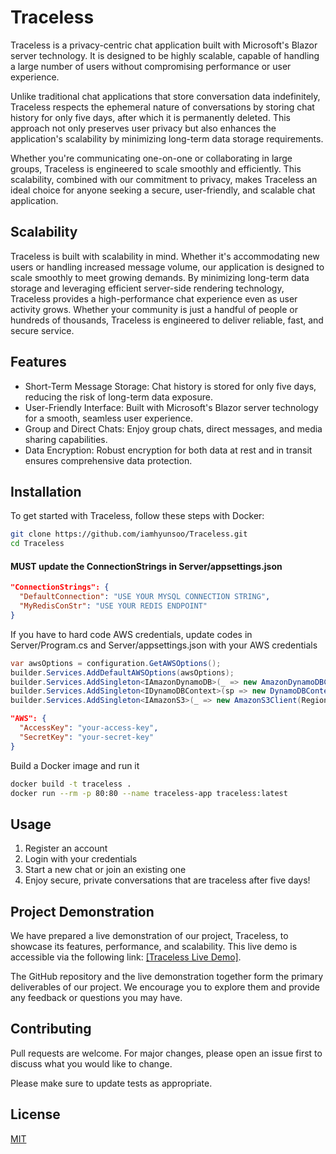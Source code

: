 # Traceless

Traceless is a privacy-centric chat application built with Microsoft's Blazor server technology. It is designed to be highly scalable, capable of handling a large number of users without compromising performance or user experience.

Unlike traditional chat applications that store conversation data indefinitely, Traceless respects the ephemeral nature of conversations by storing chat history for only five days, after which it is permanently deleted. This approach not only preserves user privacy but also enhances the application's scalability by minimizing long-term data storage requirements.

Whether you're communicating one-on-one or collaborating in large groups, Traceless is engineered to scale smoothly and efficiently. This scalability, combined with our commitment to privacy, makes Traceless an ideal choice for anyone seeking a secure, user-friendly, and scalable chat application.

## Scalability
Traceless is built with scalability in mind. Whether it's accommodating new users or handling increased message volume, our application is designed to scale smoothly to meet growing demands. By minimizing long-term data storage and leveraging efficient server-side rendering technology, Traceless provides a high-performance chat experience even as user activity grows. Whether your community is just a handful of people or hundreds of thousands, Traceless is engineered to deliver reliable, fast, and secure service.

## Features
- Short-Term Message Storage: Chat history is stored for only five days, reducing the risk of long-term data exposure.
- User-Friendly Interface: Built with Microsoft's Blazor server technology for a smooth, seamless user experience.
- Group and Direct Chats: Enjoy group chats, direct messages, and media sharing capabilities.
- Data Encryption: Robust encryption for both data at rest and in transit ensures comprehensive data protection.

## Installation

To get started with Traceless, follow these steps with Docker:


```bash
git clone https://github.com/iamhyunsoo/Traceless.git
cd Traceless
```

#### MUST update the ConnectionStrings in Server/appsettings.json
```json
"ConnectionStrings": {
  "DefaultConnection": "USE YOUR MYSQL CONNECTION STRING",
  "MyRedisConStr": "USE YOUR REDIS ENDPOINT"
}

```

If you have to hard code AWS credentials, update codes in Server/Program.cs and Server/appsettings.json with your AWS credentials
```cs
var awsOptions = configuration.GetAWSOptions();
builder.Services.AddDefaultAWSOptions(awsOptions);
builder.Services.AddSingleton<IAmazonDynamoDB>(_ => new AmazonDynamoDBClient(RegionEndpoint.USEast2));
builder.Services.AddSingleton<IDynamoDBContext>(sp => new DynamoDBContext(sp.GetRequiredService<IAmazonDynamoDB>()));
builder.Services.AddSingleton<IAmazonS3>(_ => new AmazonS3Client(RegionEndpoint.USEast2));
```
```json
"AWS": {
  "AccessKey": "your-access-key",
  "SecretKey": "your-secret-key"
}
```

Build a Docker image and run it
```bash
docker build -t traceless .
docker run --rm -p 80:80 --name traceless-app traceless:latest
```

## Usage
1. Register an account
2. Login with your credentials
3. Start a new chat or join an existing one
4. Enjoy secure, private conversations that are traceless after five days!

## Project Demonstration
We have prepared a live demonstration of our project, Traceless, to showcase its features, performance, and scalability. This live demo is accessible via the following link: [[Traceless Live Demo]](https://www.youtube.com/watch?v=BuLsW4wDre4&ab_channel=WallStreetDonut).

The GitHub repository and the live demonstration together form the primary deliverables of our project. We encourage you to explore them and provide any feedback or questions you may have.

## Contributing

Pull requests are welcome. For major changes, please open an issue first
to discuss what you would like to change.

Please make sure to update tests as appropriate.

## License

[MIT](https://choosealicense.com/licenses/mit/)
